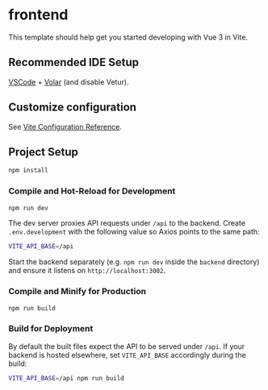 # frontend

This template should help get you started developing with Vue 3 in Vite.

## Recommended IDE Setup

[VSCode](https://code.visualstudio.com/) + [Volar](https://marketplace.visualstudio.com/items?itemName=Vue.volar) (and disable Vetur).

## Customize configuration

See [Vite Configuration Reference](https://vite.dev/config/).

## Project Setup

```sh
npm install
```

### Compile and Hot-Reload for Development

```sh
npm run dev
```

The dev server proxies API requests under `/api` to the backend. Create
`.env.development` with the following value so Axios points to the same path:

```bash
VITE_API_BASE=/api
```

Start the backend separately (e.g. `npm run dev` inside the `backend` directory)
and ensure it listens on `http://localhost:3002`.

### Compile and Minify for Production

```sh
npm run build
```

### Build for Deployment

By default the built files expect the API to be served under `/api`. If your backend
is hosted elsewhere, set `VITE_API_BASE` accordingly during the build:

```bash
VITE_API_BASE=/api npm run build
```
